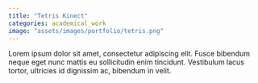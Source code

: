 ```yaml
---
title: "Tetris Kinect"
categories: academical_work
image: "assets/images/portfolio/tetris.png"
---
```


Lorem ipsum dolor sit amet, consectetur adipiscing elit. Fusce bibendum neque eget nunc mattis eu sollicitudin enim tincidunt. Vestibulum lacus tortor, ultricies id dignissim ac, bibendum in velit.